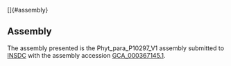 []{#assembly}

Assembly
--------

The assembly presented is the Phyt\_para\_P10297\_V1 assembly submitted
to [INSDC](http://www.insdc.org) with the assembly accession
[GCA\_000367145.1](http://www.ebi.ac.uk/ena/data/view/GCA_000367145.1).
